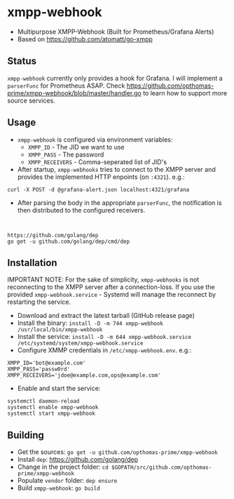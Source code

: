 # xmpp-webhook
- Multipurpose XMPP-Webhook (Built for Prometheus/Grafana Alerts)
- Based on https://github.com/atomatt/go-xmpp

## Status
`xmpp-webhook` currently only provides a hook for Grafana. I will implement a `parserFunc` for Prometheus ASAP. Check https://github.com/opthomas-prime/xmpp-webhook/blob/master/handler.go to learn how to support more source services.

## Usage
- `xmpp-webhook` is configured via environment variables:
    - `XMPP_ID` - The JID we want to use
    - `XMPP_PASS` - The password
    - `XMPP_RECEIVERS` - Comma-seperated list of JID's
- After startup, `xmpp-webhooks` tries to connect to the XMPP server and provides the implemented HTTP enpoints (on `:4321`). e.g.:

```
curl -X POST -d @grafana-alert.json localhost:4321/grafana
```
- After parsing the body in the appropriate `parserFunc`, the notification is then distributed to the configured receivers.

```


https://github.com/golang/dep
go get -u github.com/golang/dep/cmd/dep
```

## Installation
IMPORTANT NOTE: For the sake of simplicity, `xmpp-webhooks` is not reconnecting to the XMPP server after a connection-loss. If you use the provided `xmpp-webhook.service` - Systemd will manage the reconnect by restarting the service.

- Download and extract the latest tarball (GitHub release page)
- Install the binary: `install -D -m 744 xmpp-webhook /usr/local/bin/xmpp-webhook`
- Install the service: `install -D -m 644 xmpp-webhook.service /etc/systemd/system/xmpp-webhook.service`
- Configure XMMP credentials in `/etc/xmpp-webhook.env`. e.g.:

```
XMPP_ID='bot@example.com'
XMPP_PASS='passw0rd'
XMPP_RECEIVERS='jdoe@example.com,ops@example.com'
```

- Enable and start the service:

```
systemctl daemon-reload
systemctl enable xmpp-webhook
systemctl start xmpp-webhook
```

## Building
- Get the sources: `go get -u github.com/opthomas-prime/xmpp-webhook`
- Install `dep`: https://github.com/golang/dep
- Change in the project folder: `cd $GOPATH/src/github.com/opthomas-prime/xmpp-webhook`
- Populate `vendor` folder: `dep ensure`
- Build `xmpp-webhook`: `go build`
